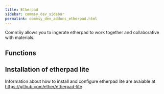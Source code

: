 ```yaml
---
title: Etherpad
sidebar: commsy_dev_sidebar
permalink: commsy_dev_addons_etherpad.html
---
```


CommSy allows you to ingerate etherpad to work together and collaborative with materials.

## Functions

## Installation of etherpad lite

Information about how to install and configure etherpad lite are avaiable at https://github.com/ether/etherpad-lite.